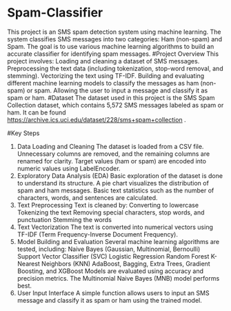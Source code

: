 # Spam-Classifier
This project is an SMS spam detection system using machine learning. The system classifies SMS messages into two categories: Ham (non-spam) and Spam. The goal is to use various machine learning algorithms to build an accurate classifier for identifying spam messages.
#Project Overview
This project involves:
  Loading and cleaning a dataset of SMS messages.
  Preprocessing the text data (including tokenization, stop-word removal, and stemming).
  Vectorizing the text using TF-IDF.
  Building and evaluating different machine learning models to classify the messages as ham (non-spam) or spam.
  Allowing the user to input a message and classify it as spam or ham.
#Dataset
The dataset used in this project is the SMS Spam Collection dataset, which contains 5,572 SMS messages labeled as spam or ham. It can be found https://archive.ics.uci.edu/dataset/228/sms+spam+collection .

#Key Steps
1. Data Loading and Cleaning
The dataset is loaded from a CSV file.
Unnecessary columns are removed, and the remaining columns are renamed for clarity.
Target values (ham or spam) are encoded into numeric values using LabelEncoder.
2. Exploratory Data Analysis (EDA)
Basic exploration of the dataset is done to understand its structure.
A pie chart visualizes the distribution of spam and ham messages.
Basic text statistics such as the number of characters, words, and sentences are calculated.
3. Text Preprocessing
Text is cleaned by:
Converting to lowercase
Tokenizing the text
Removing special characters, stop words, and punctuation
Stemming the words
4. Text Vectorization
The text is converted into numerical vectors using TF-IDF (Term Frequency-Inverse Document Frequency).
5. Model Building and Evaluation
Several machine learning algorithms are tested, including:
Naive Bayes (Gaussian, Multinomial, Bernoulli)
Support Vector Classifier (SVC)
Logistic Regression
Random Forest
K-Nearest Neighbors (KNN)
AdaBoost, Bagging, Extra Trees, Gradient Boosting, and XGBoost
Models are evaluated using accuracy and precision metrics.
The Multinomial Naive Bayes (MNB) model performs best.
6. User Input Interface
A simple function allows users to input an SMS message and classify it as spam or ham using the trained model.
